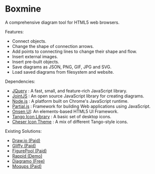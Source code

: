 Boxmine
=======

A comprehensive diagram tool for HTML5 web browsers. 


Features:
<ul>
  <li>Connect objects.</li>
  <li>Change the shape of connection arrows.</li>
  <li>Add points to connecting lines to change their shape and flow.</li>
  <li>Insert external images.</li>
  <li>Insert pre-built objects.</li>
  <li>Save diagrams as JSON, PNG, GIF, JPG and SVG.</li>
  <li>Load saved diagrams from filesystem and website.</li>
</ul>

Dependencies:
<ul>
  <li><a href="http://jquery.com/">JQuery</a> : A fast, small, and feature-rich JavaScript library.</li>
  <li><a href="http://www.jointjs.com/">JointJS</a> : An open source JavaScript library for creating diagrams.</li>
  <li><a href="http://nodejs.org/">Node.js</a> : A platform built on Chrome's JavaScript runtime.</li>
  <li><a href="http://www.partialjs.com/">Partial.js</a> : Framework for building Web applications using JavaScript.</li>
  <li><a href="http://components.onsenui.io/">Onsen UI</a>: An elements-based HTML5 UI Framework.</li>
  <li><a href="http://tango.freedesktop.org/Tango_Icon_Library">Tango Icon Library</a> : A basic set of desktop icons.</li>
  <li><a href="http://gnome-look.org/content/show.php/Cheser+Icons?content=113386">Cheser Icon Theme</a> : A mix of different Tango-style icons.</li>
</ul>

Existing Solutions:
<ul>
  <li><a href="https://www.draw.io/">Draw.io (Paid)</a></li>
  <li><a href="https://www.gliffy.com">Gliffy (Paid)</a></li>
  <li><a href="http://figurepool.com/">FigurePool (Paid)</a></li>
  <li><a href="http://www.jointjs.com/rappid/">Rappid (Demo)</a></li>
  <li><a href="https://github.com/alexgheorghiu/diagramo">Diagramo (Free)</a></li>
  <li><a href="https://moqups.com/">Moqups (Paid)</a></li>
</ul>
